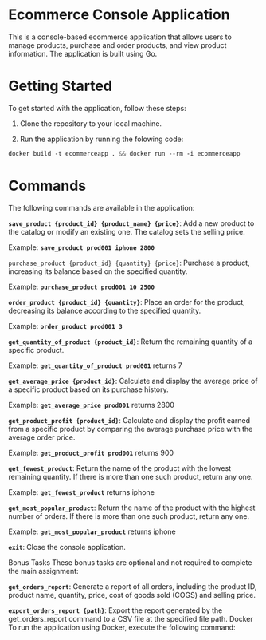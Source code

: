 # Ecommerce Console Application
This is a console-based ecommerce application that allows users to manage products, purchase and order products, and view product information. The application is built using Go.

# Getting Started
To get started with the application, follow these steps:

1) Clone the repository to your local machine.

2) Run the application by running the folowing code:
```css
docker build -t ecommerceapp . && docker run --rm -i ecommerceapp
```
# Commands
The following commands are available in the application:

**`save_product {product_id} {product_name} {price}`**: Add a new product to the catalog or modify an existing one. The catalog sets the selling price.

Example: **`save_product prod001 iphone 2800`**

`purchase_product {product_id} {quantity} {price}`: Purchase a product, increasing its balance based on the specified quantity.

Example: **`purchase_product prod001 10 2500`**

**`order_product {product_id} {quantity}`**: Place an order for the product, decreasing its balance according to the specified quantity.

Example: **`order_product prod001 3`**

**`get_quantity_of_product {product_id}`**: Return the remaining quantity of a specific product.

Example: **`get_quantity_of_product prod001`** returns 7

**`get_average_price {product_id}`**: Calculate and display the average price of a specific product based on its purchase history.

Example: **`get_average_price prod001`** returns 2800

**`get_product_profit {product_id}`**: Calculate and display the profit earned from a specific product by comparing the average purchase price with the average order price.

Example: **`get_product_profit prod001`** returns 900

**`get_fewest_product`**: Return the name of the product with the lowest remaining quantity. If there is more than one such product, return any one.

Example: **`get_fewest_product`** returns iphone

**`get_most_popular_product`**: Return the name of the product with the highest number of orders. If there is more than one such product, return any one.

Example: **`get_most_popular_product`** returns iphone

**`exit`**: Close the console application.

Bonus Tasks
These bonus tasks are optional and not required to complete the main assignment:

**`get_orders_report`**: Generate a report of all orders, including the product ID, product name, quantity, price, cost of goods sold (COGS) and selling price.

**`export_orders_report {path}`**: Export the report generated by the get_orders_report command to a CSV file at the specified file path.
Docker
To run the application using Docker, execute the following command: